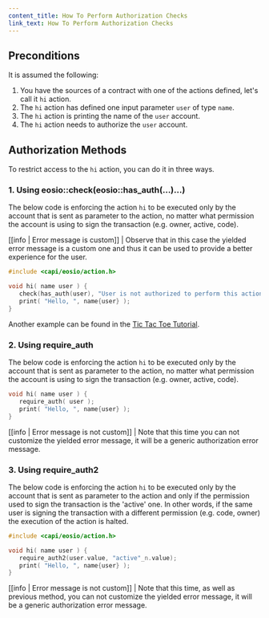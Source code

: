 ```yaml
---
content_title: How To Perform Authorization Checks
link_text: How To Perform Authorization Checks
---
```


## Preconditions

It is assumed the following:

1. You have the sources of a contract with one of the actions defined, let's call it `hi` action.
2. The `hi` action has defined one input parameter `user` of type `name`.
3. The `hi` action is printing the name of the `user` account.
4. The `hi` action needs to authorize the `user` account.

## Authorization Methods

To restrict access to the `hi` action, you can do it in three ways.

### 1. Using eosio::check(eosio::has_auth(...)...)

The below code is enforcing the action `hi` to be executed only by the account that is sent as parameter to the action, no matter what permission the account is using to sign the transaction (e.g. owner, active, code).

[[info | Error message is custom]]
| Observe that in this case the yielded error message is a custom one and thus it can be used to provide a better experience for the user.

```cpp
#include <capi/eosio/action.h>

void hi( name user ) {
   check(has_auth(user), "User is not authorized to perform this action.");
   print( "Hello, ", name{user} );
}
```

Another example can be found in the [Tic Tac Toe Tutorial](https://developers.eos.io/welcome/latest/tutorials/tic-tac-toe-game-contract/#action-handler---move).

### 2. Using require_auth

The below code is enforcing the action `hi` to be executed only by the account that is sent as parameter to the action, no matter what permission the account is using to sign the transaction (e.g. owner, active, code).

```cpp
void hi( name user ) {
   require_auth( user );
   print( "Hello, ", name{user} );
}
```

[[info | Error message is not custom]]
| Note that this time you can not customize the yielded error message, it will be a generic authorization error message.

### 3. Using require_auth2

The below code is enforcing the action `hi` to be executed only by the account that is sent as parameter to the action and only if the permission used to sign the transaction is the 'active' one. In other words, if the same user is signing the transaction with a different permission (e.g. code, owner) the execution of the action is halted.

```cpp
#include <capi/eosio/action.h>

void hi( name user ) {
   require_auth2(user.value, "active"_n.value);
   print( "Hello, ", name{user} );
}
```

[[info | Error message is not custom]]
| Note that this time, as well as previous method, you can not customize the yielded error message, it will be a generic authorization error message.
